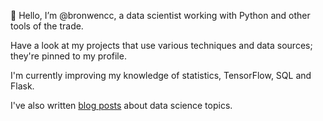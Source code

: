 👋 Hello, I’m @bronwencc, a data scientist working with Python and other tools of the trade.

Have a look at my projects that use various techniques and data sources; they're pinned to my profile.

I'm currently improving my knowledge of statistics, TensorFlow, SQL and Flask.

I've also written [blog posts](https://bronwencc.github.io) about data science topics.
